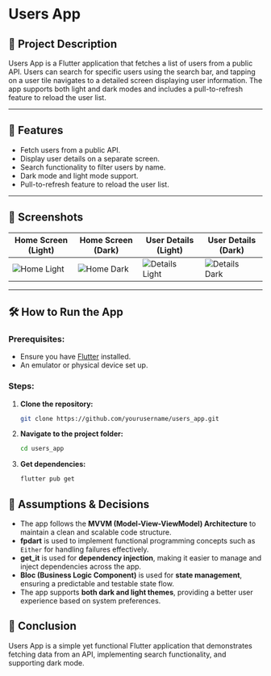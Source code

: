 # Users App

## 📌 Project Description

Users App is a Flutter application that fetches a list of users from a public API. Users can search for specific users using the search bar, and tapping on a user tile navigates to a detailed screen displaying user information. The app supports both light and dark modes and includes a pull-to-refresh feature to reload the user list.

---

## 🚀 Features

- Fetch users from a public API.
- Display user details on a separate screen.
- Search functionality to filter users by name.
- Dark mode and light mode support.
- Pull-to-refresh feature to reload the user list.

---

## 📲 Screenshots

| Home Screen (Light) | Home Screen (Dark) | User Details (Light) | User Details (Dark) |
|---------------------|--------------------|----------------------|---------------------|
| ![Home Light](https://github.com/user-attachments/assets/343dfc80-ff25-4904-a6e4-8b3794aa578c) | ![Home Dark](https://github.com/user-attachments/assets/db6cddb7-44d8-4ba1-8977-c142ec595835) | ![Details Light](https://github.com/user-attachments/assets/8eefaf7b-1f7a-4c0e-9c45-a3cca0fa68ca) | ![Details Dark](https://github.com/user-attachments/assets/06823a0c-e1b2-4b26-88f1-fce942e84e2f) |

---

## 🛠️ How to Run the App

### Prerequisites:
- Ensure you have [Flutter](https://flutter.dev/docs/get-started/install) installed.
- An emulator or physical device set up.

### Steps:
1. **Clone the repository:**
   ```sh
   git clone https://github.com/yourusername/users_app.git

2. **Navigate to the project folder:**
    ```sh
    cd users_app

3. **Get dependencies:**
    ```sh
    flutter pub get

## 📌 Assumptions & Decisions

- The app follows the **MVVM (Model-View-ViewModel) Architecture** to maintain a clean and scalable code structure.  
- **fpdart** is used to implement functional programming concepts such as `Either` for handling failures effectively.  
- **get_it** is used for **dependency injection**, making it easier to manage and inject dependencies across the app.  
- **Bloc (Business Logic Component)** is used for **state management**, ensuring a predictable and testable state flow.  
- The app supports **both dark and light themes**, providing a better user experience based on system preferences. 

## 🎯 Conclusion

Users App is a simple yet functional Flutter application that demonstrates fetching data from an API, implementing search functionality, and supporting dark mode.
